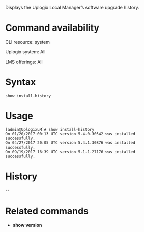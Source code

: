 <!-- 5.4 -->

Displays the Uplogix Local Manager’s software upgrade history.

# Command availability 

CLI resource: system

Uplogix system: All

LMS offerings: All

# Syntax 

```
show install-history
```

# Usage 

```
[admin@UplogixLM]# show install-history
On 01/20/2017 00:13 UTC version 5.4.0.30542 was installed successfully.
On 04/27/2017 20:05 UTC version 5.4.1.30876 was installed successfully.
On 09/19/2017 16:39 UTC version 5.1.1.27176 was installed successfully.
```

# History 
--

# Related commands 

- **show version**



